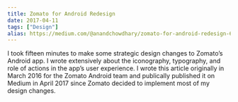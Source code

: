 ```yaml
---
title: Zomato for Android Redesign
date: 2017-04-11
tags: ["Design"]
alias: https://medium.com/@anandchowdhary/zomato-for-android-redesign-6ced8b220544
---
```


I took fifteen minutes to make some strategic design changes to Zomato’s Android app. I wrote extensively about the iconography, typography, and role of actions in the app’s user experience. I wrote this article originally in March 2016 for the Zomato Android team and publically published it on Medium in April 2017 since Zomato decided to implement most of my design changes.